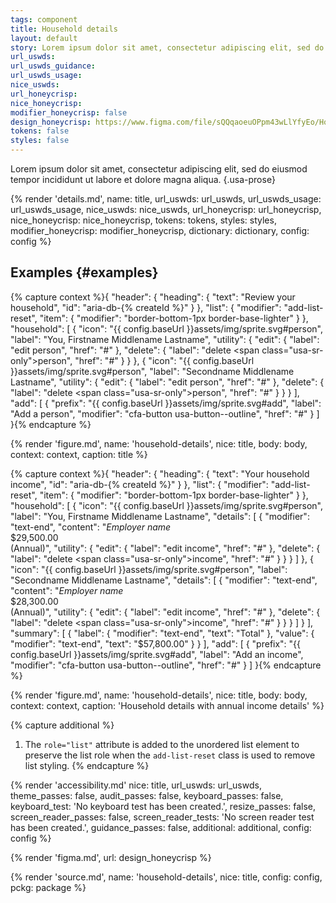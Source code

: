 ```yaml
---
tags: component
title: Household details
layout: default
story: Lorem ipsum dolor sit amet, consectetur adipiscing elit, sed do eiusmod tempor incididunt ut labore et dolore magna aliqua.
url_uswds:
url_uswds_guidance:
url_uswds_usage:
nice_uswds:
url_honeycrisp:
nice_honeycrisp:
modifier_honeycrisp: false
design_honeycrisp: https://www.figma.com/file/sQQqaoeuOPpm43wLlYfyEo/Honeycrisp-Design-System?type=design&node-id=16348-2627&mode=design
tokens: false
styles: false
---
```


<!-- INTRO -->

Lorem ipsum dolor sit amet, consectetur adipiscing elit, sed do eiusmod tempor incididunt ut labore et dolore magna aliqua. {.usa-prose}

<!-- DETAILS -->

{% render 'details.md',
  name: title,
  url_uswds: url_uswds,
  url_uswds_usage: url_uswds_usage,
  nice_uswds: nice_uswds,
  url_honeycrisp: url_honeycrisp,
  nice_honeycrisp: nice_honeycrisp,
  tokens: tokens,
  styles: styles,
  modifier_honeycrisp: modifier_honeycrisp,
  dictionary: dictionary,
  config: config %}

<!-- EXAMPLES -->

## Examples {#examples}

{% capture context %}{
  "header": {
    "heading": {
      "text": "Review your household",
      "id": "aria-db-{% createId %}"
    }
  },
  "list": {
    "modifier": "add-list-reset",
    "item": {
      "modifier": "border-bottom-1px border-base-lighter"
    }
  },
  "household": [
    {
      "icon": "{{ config.baseUrl }}assets/img/sprite.svg#person",
      "label": "You, Firstname Middlename Lastname",
      "utility": {
        "edit": {
          "label": "edit person",
          "href": "#"
        },
        "delete": {
          "label": "delete <span class=\"usa-sr-only\">person</span>",
          "href": "#"
        }
      }
    },
   {
      "icon": "{{ config.baseUrl }}assets/img/sprite.svg#person",
      "label": "Secondname Middlename Lastname",
      "utility": {
        "edit": {
          "label": "edit person",
          "href": "#"
        },
        "delete": {
          "label": "delete <span class=\"usa-sr-only\">person</span>",
          "href": "#"
        }
      }
    }
  ],
  "add": [
    {
      "prefix": "{{ config.baseUrl }}assets/img/sprite.svg#add",
      "label": "Add a person",
      "modifier": "cfa-button usa-button--outline",
      "href": "#"
    }
  ]
}{% endcapture %}

{% render 'figure.md', name: 'household-details', nice: title, body: body, context: context, caption: title %}

{% capture context %}{
  "header": {
    "heading": {
      "text": "Your household income",
      "id": "aria-db-{% createId %}"
    }
  },
  "list": {
    "modifier": "add-list-reset",
    "item": {
      "modifier": "border-bottom-1px border-base-lighter"
    }
  },
  "household": [
    {
      "icon": "{{ config.baseUrl }}assets/img/sprite.svg#person",
      "label": "You, Firstname Middlename Lastname",
      "details": [
        {
          "modifier": "text-end",
          "content": "<i>Employer name</i> <br> $29,500.00 <br> (Annual)",
          "utility": {
            "edit": {
              "label": "edit income",
              "href": "#"
            },
            "delete": {
              "label": "delete <span class=\"usa-sr-only\">income</span>",
              "href": "#"
            }
          }
        }
      ]
    },
   {
      "icon": "{{ config.baseUrl }}assets/img/sprite.svg#person",
      "label": "Secondname Middlename Lastname",
      "details": [
        {
          "modifier": "text-end",
          "content": "<i>Employer name</i> <br> $28,300.00 <br> (Annual)",
          "utility": {
            "edit": {
              "label": "edit income",
              "href": "#"
            },
            "delete": {
              "label": "delete <span class=\"usa-sr-only\">income</span>",
              "href": "#"
            }
          }
        }
      ]
    }
  ],
  "summary": [
    {
      "label": {
        "modifier": "text-end",
        "text": "Total"
      },
      "value": {
        "modifier": "text-end",
        "text": "$57,800.00"
      }
    }
  ],
  "add": [
    {
      "prefix": "{{ config.baseUrl }}assets/img/sprite.svg#add",
      "label": "Add an income",
      "modifier": "cfa-button usa-button--outline",
      "href": "#"
    }
  ]
}{% endcapture %}

{% render 'figure.md', name: 'household-details', nice: title, body: body, context: context, caption: 'Household details with annual income details' %}

<!-- GUIDANCE -->

<!-- ## Guidance {#guidance}

<!-- render 'references.md', ref_main: url_uswds_guidance, config: config -->

<!-- ACCESSIBILITY -->

{% capture additional %}
1. The `role="list"` attribute is added to the unordered list element to preserve the list role when the `add-list-reset` class is used to remove list styling.
{% endcapture %}

{% render 'accessibility.md'
  nice: title,
  url_uswds: url_uswds,
  theme_passes: false,
  audit_passes: false,
  keyboard_passes: false,
  keyboard_test: 'No keyboard test has been created.',
  resize_passes: false,
  screen_reader_passes: false,
  screen_reader_tests: 'No screen reader test has been created.',
  guidance_passes: false,
  additional: additional,
  config: config %}

<!-- DESIGN -->

{% render 'figma.md', url: design_honeycrisp %}

<!-- SOURCE -->

{% render 'source.md', name: 'household-details', nice: title, config: config, pckg: package %}
